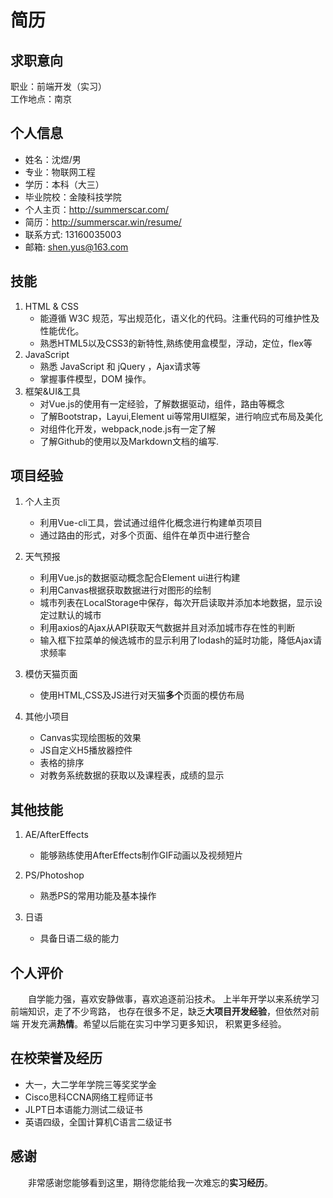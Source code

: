 # 简历

## 求职意向
职业：前端开发（实习）  
工作地点：南京

## 个人信息
* 姓名：沈煜/男
* 专业：物联网工程
* 学历：本科（大三）
* 毕业院校：金陵科技学院
* 个人主页：http://summerscar.com/
* 简历：http://summerscar.win/resume/
* 联系方式:	13160035003
* 邮箱:	shen.yus@163.com

## 技能
1. HTML & CSS
    * 能遵循 W3C 规范，写出规范化，语义化的代码。注重代码的可维护性及性能优化。
    * 熟悉HTML5以及CSS3的新特性,熟练使用盒模型，浮动，定位，flex等
2. JavaScript
    * 熟悉 JavaScript 和 jQuery ，Ajax请求等
    * 掌握事件模型，DOM 操作。
3. 框架&UI&工具
    * 对Vue.js的使用有一定经验，了解数据驱动，组件，路由等概念
    * 了解Bootstrap，Layui,Element ui等常用UI框架，进行响应式布局及美化
    * 对组件化开发，webpack,node.js有一定了解
    * 了解Github的使用以及Markdown文档的编写.
    
## 项目经验
1. 个人主页
    * 利用Vue-cli工具，尝试通过组件化概念进行构建单页项目
    * 通过路由的形式，对多个页面、组件在单页中进行整合

2. 天气预报
    * 利用Vue.js的数据驱动概念配合Element ui进行构建
    * 利用Canvas根据获取数据进行对图形的绘制
    * 城市列表在LocalStorage中保存，每次开启读取并添加本地数据，显示设定过默认的城市
    * 利用axios的Ajax从API获取天气数据并且对添加城市存在性的判断
    * 输入框下拉菜单的候选城市的显示利用了lodash的延时功能，降低Ajax请求频率
    
3. 模仿天猫页面
    * 使用HTML,CSS及JS进行对天猫**多个**页面的模仿布局
    
4. 其他小项目
    * Canvas实现绘图板的效果
    * JS自定义H5播放器控件
    * 表格的排序
    * 对教务系统数据的获取以及课程表，成绩的显示
    
## 其他技能
1. AE/AfterEffects
    * 能够熟练使用AfterEffects制作GIF动画以及视频短片

2. PS/Photoshop
    * 熟悉PS的常用功能及基本操作

3. 日语	
    * 具备日语二级的能力

## 个人评价
 　　自学能力强，喜欢安静做事，喜欢追逐前沿技术。
 上半年开学以来系统学习前端知识，走了不少弯路，
 也存在很多不足，缺乏**大项目开发经验**，但依然对前端
 开发充满**热情**。希望以后能在实习中学习更多知识，
 积累更多经验。
 
## 在校荣誉及经历
  * 大一，大二学年学院三等奖奖学金
  * Cisco思科CCNA网络工程师证书
  * JLPT日本语能力测试二级证书
  * 英语四级，全国计算机C语言二级证书
  
## 感谢
　　非常感谢您能够看到这里，期待您能给我一次难忘的**实习经历**。

